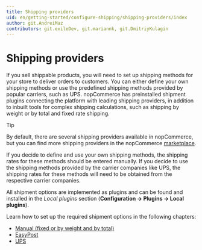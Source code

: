 ```yaml
---
title: Shipping providers
uid: en/getting-started/configure-shipping/shipping-providers/index
author: git.AndreiMaz
contributors: git.exileDev, git.mariannk, git.DmitriyKulagin
---
```


# Shipping providers

If you sell shippable products, you will need to set up shipping methods for your store to deliver orders to customers. You can either define your own shipping methods or use the predefined shipping methods provided by popular carriers, such as UPS. nopCommerce has preinstalled shipment plugins connecting the platform with leading shipping providers, in addition to inbuilt tools for complex shipping calculations, such as shipping by weight or by total and fixed rate shipping.

> [!TIP]
>
> By default, there are several shipping providers available in nopCommerce, but you can find more shipping providers in the nopCommerce [marketplace](https://www.nopcommerce.com/marketplace).

If you decide to define and use your own shipping methods, the shipping rates for these methods should be entered manually. If you decide to use the shipping methods provided by the carrier companies like UPS, the shipping rates for these methods will need to be obtained from the respective carrier companies.

All shipment options are implemented as plugins and can be found and installed in the *Local plugins* section (**Configuration → Plugins → Local plugins**).

Learn how to set up the required shipment options in the following chapters:

* [Manual (fixed or by weight and by total)](xref:en/getting-started/configure-shipping/shipping-providers/manual)
* [EasyPost](xref:en/getting-started/configure-shipping/shipping-providers/easypost)
* [UPS](xref:en/getting-started/configure-shipping/shipping-providers/ups)
